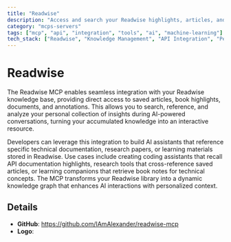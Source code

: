 ```yaml
---
title: "Readwise"
description: "Access and search your Readwise highlights, articles, and books to reference personal knowledge during AI conversations."
category: "mcps-servers"
tags: ["mcp", "api", "integration", "tools", "ai", "machine-learning"]
tech_stack: ["Readwise", "Knowledge Management", "API Integration", "Personal Knowledge Base"]
---
```


# Readwise

The Readwise MCP enables seamless integration with your Readwise knowledge base, providing direct access to saved articles, book highlights, documents, and annotations. This allows you to search, reference, and analyze your personal collection of insights during AI-powered conversations, turning your accumulated knowledge into an interactive resource.

Developers can leverage this integration to build AI assistants that reference specific technical documentation, research papers, or learning materials stored in Readwise. Use cases include creating coding assistants that recall API documentation highlights, research tools that cross-reference saved articles, or learning companions that retrieve book notes for technical concepts. The MCP transforms your Readwise library into a dynamic knowledge graph that enhances AI interactions with personalized context.

## Details

- **GitHub**: https://github.com/IAmAlexander/readwise-mcp
- **Logo**: 
